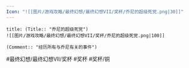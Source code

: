 ```yaml
---
Icon: "![[图片/游戏攻略/最终幻想/最终幻想VII/奖杯/乔尼的超级死党.png|30]]"
---
```

```ad-common-bronze-trophy
title: (Title:: "乔尼的超级死党")
![[图片/游戏攻略/最终幻想/最终幻想VII/奖杯/乔尼的超级死党.png|100]]

(Comment:: "经历所有与乔尼有关的事件")
```

#最终幻想/最终幻想VII/奖杯 #奖杯 #奖杯/铜
